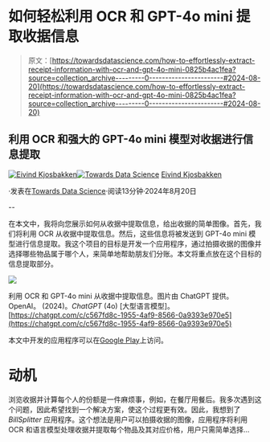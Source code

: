 # 如何轻松利用 OCR 和 GPT-4o mini 提取收据信息

> 原文：[https://towardsdatascience.com/how-to-effortlessly-extract-receipt-information-with-ocr-and-gpt-4o-mini-0825b4ac1fea?source=collection_archive---------0-----------------------#2024-08-20](https://towardsdatascience.com/how-to-effortlessly-extract-receipt-information-with-ocr-and-gpt-4o-mini-0825b4ac1fea?source=collection_archive---------0-----------------------#2024-08-20)

## 利用 OCR 和强大的 GPT-4o mini 模型对收据进行信息提取

[](https://oieivind.medium.com/?source=post_page---byline--0825b4ac1fea--------------------------------)[![Eivind Kjosbakken](../Images/5f91b74428e1202fc4a176a3dd1cb1c7.png)](https://oieivind.medium.com/?source=post_page---byline--0825b4ac1fea--------------------------------)[](https://towardsdatascience.com/?source=post_page---byline--0825b4ac1fea--------------------------------)[![Towards Data Science](../Images/a6ff2676ffcc0c7aad8aaf1d79379785.png)](https://towardsdatascience.com/?source=post_page---byline--0825b4ac1fea--------------------------------) [Eivind Kjosbakken](https://oieivind.medium.com/?source=post_page---byline--0825b4ac1fea--------------------------------)

·发表在[Towards Data Science](https://towardsdatascience.com/?source=post_page---byline--0825b4ac1fea--------------------------------)·阅读13分钟·2024年8月20日

--

在本文中，我将向您展示如何从收据中提取信息，给出收据的简单图像。首先，我们将利用 OCR 从收据中提取信息。然后，这些信息将被发送到 GPT-4o mini 模型进行信息提取。我这个项目的目标是开发一个应用程序，通过拍摄收据的图像并选择哪些物品属于哪个人，来简单地帮助朋友们分账。本文将重点放在这个目标的信息提取部分。

![](../Images/613edd83a8fe89e7392ac149842728e1.png)

利用 OCR 和 GPT-4o mini 从收据中提取信息。图片由 ChatGPT 提供。OpenAI。 (2024)。*ChatGPT* (4o) [大型语言模型]。[https://chatgpt.com/c/c567fd8c-1955-4af9-8566-0a9393e970e5](https://chatgpt.com/c/c567fd8c-1955-4af9-8566-0a9393e970e5)

本文中开发的应用程序可以在[Google Play](https://play.google.com/store/apps/details?id=com.billsplitt)上访问。

# 动机

浏览收据并计算每个人的份额是一件麻烦事，例如，在餐厅用餐后。我多次遇到这个问题，因此希望找到一个解决方案，使这个过程更有效。因此，我想到了 *BillSplitter* 应用程序。这个想法是用户可以拍摄收据的图像，应用程序将利用 OCR 和语言模型处理收据并提取每个物品及其对应价格，用户只需简单选择...
